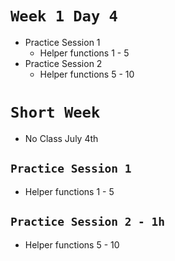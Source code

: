 # `Week 1 Day 4`

- Practice Session 1
  - Helper functions 1 - 5
- Practice Session 2
  - Helper functions 5 - 10


# `Short Week`
- No Class July 4th

## `Practice Session 1`

- Helper functions 1 - 5

## `Practice Session 2 - 1h`

- Helper functions 5 - 10
